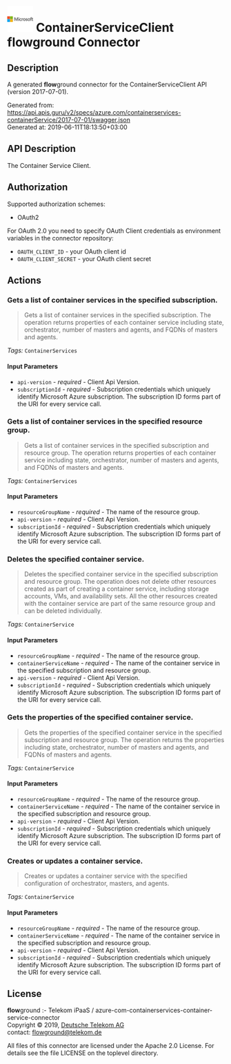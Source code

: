 # ![LOGO](logo.png) ContainerServiceClient **flow**ground Connector

## Description

A generated **flow**ground connector for the ContainerServiceClient API (version 2017-07-01).

Generated from: https://api.apis.guru/v2/specs/azure.com/containerservices-containerService/2017-07-01/swagger.json<br/>
Generated at: 2019-06-11T18:13:50+03:00

## API Description

The Container Service Client.

## Authorization

Supported authorization schemes:
- OAuth2

For OAuth 2.0 you need to specify OAuth Client credentials as environment variables in the connector repository:
* `OAUTH_CLIENT_ID` - your OAuth client id
* `OAUTH_CLIENT_SECRET` - your OAuth client secret

## Actions

### Gets a list of container services in the specified subscription.

> Gets a list of container services in the specified subscription. The operation returns properties of each container service including state, orchestrator, number of masters and agents, and FQDNs of masters and agents.

*Tags:* `ContainerServices`

#### Input Parameters
* `api-version` - _required_ - Client Api Version.
* `subscriptionId` - _required_ - Subscription credentials which uniquely identify Microsoft Azure subscription. The subscription ID forms part of the URI for every service call.

### Gets a list of container services in the specified resource group.

> Gets a list of container services in the specified subscription and resource group. The operation returns properties of each container service including state, orchestrator, number of masters and agents, and FQDNs of masters and agents.

*Tags:* `ContainerServices`

#### Input Parameters
* `resourceGroupName` - _required_ - The name of the resource group.
* `api-version` - _required_ - Client Api Version.
* `subscriptionId` - _required_ - Subscription credentials which uniquely identify Microsoft Azure subscription. The subscription ID forms part of the URI for every service call.

### Deletes the specified container service.

> Deletes the specified container service in the specified subscription and resource group. The operation does not delete other resources created as part of creating a container service, including storage accounts, VMs, and availability sets. All the other resources created with the container service are part of the same resource group and can be deleted individually.

*Tags:* `ContainerService`

#### Input Parameters
* `resourceGroupName` - _required_ - The name of the resource group.
* `containerServiceName` - _required_ - The name of the container service in the specified subscription and resource group.
* `api-version` - _required_ - Client Api Version.
* `subscriptionId` - _required_ - Subscription credentials which uniquely identify Microsoft Azure subscription. The subscription ID forms part of the URI for every service call.

### Gets the properties of the specified container service.

> Gets the properties of the specified container service in the specified subscription and resource group. The operation returns the properties including state, orchestrator, number of masters and agents, and FQDNs of masters and agents.

*Tags:* `ContainerService`

#### Input Parameters
* `resourceGroupName` - _required_ - The name of the resource group.
* `containerServiceName` - _required_ - The name of the container service in the specified subscription and resource group.
* `api-version` - _required_ - Client Api Version.
* `subscriptionId` - _required_ - Subscription credentials which uniquely identify Microsoft Azure subscription. The subscription ID forms part of the URI for every service call.

### Creates or updates a container service.

> Creates or updates a container service with the specified configuration of orchestrator, masters, and agents.

*Tags:* `ContainerService`

#### Input Parameters
* `resourceGroupName` - _required_ - The name of the resource group.
* `containerServiceName` - _required_ - The name of the container service in the specified subscription and resource group.
* `api-version` - _required_ - Client Api Version.
* `subscriptionId` - _required_ - Subscription credentials which uniquely identify Microsoft Azure subscription. The subscription ID forms part of the URI for every service call.

## License

**flow**ground :- Telekom iPaaS / azure-com-containerservices-container-service-connector<br/>
Copyright © 2019, [Deutsche Telekom AG](https://www.telekom.de)<br/>
contact: flowground@telekom.de

All files of this connector are licensed under the Apache 2.0 License. For details
see the file LICENSE on the toplevel directory.
